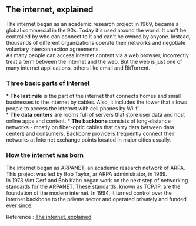<h2>The internet, explained</h2> 

The internet began as an academic research project in 1969, became a global commercial in the 90s.
Today it's used around the world. It can't be controlled by who can connect to it and can't be owned by anyone. Instead, thousands of different organizations operate their networks and negotiate voluntary interconnection agreements.
<br>
As many people can access internet content via a web browser, incorrectly treat a term between the internet and the web.
But the web is just one of many internet applications, others like email and BitTorrent.

<h3>Three basic parts of Internet</h3>
* <b>The last mile</b> is the part of the internet that connects homes and small businesses to the internet by cables. Also, it includes the tower that allows people to access the internet with cell phones by Wi-fi. <br>
* <b>The data centers</b> are rooms full of servers that store user data and host online apps and content.
* <b>The backbone</b> consists of long-distance networks - mostly on fiber-optic cables that carry data between data centers and consumers.
  Backbone providers frequently connect their networks at Internet exchange points located in major cities usually.

<h3> How the internet was born </h3>
The internet began as ARPANET, an academic research network of ARPA. This project was led by Bob Taylor, ar ARPA administrator, in 1969.
<br>
In 1973 Vint Cerf and Bob Kahn began work on the next step of networking standards for the ARPANET. These standards, known as TCP/IP, are the foundation of the modern internet.
In 1994, it turned control over the internet backbone to the private sector and operated privately and funded ever since.


Reference : [The internet, explained](https://www.vox.com/2014/6/16/18076282/the-internet)